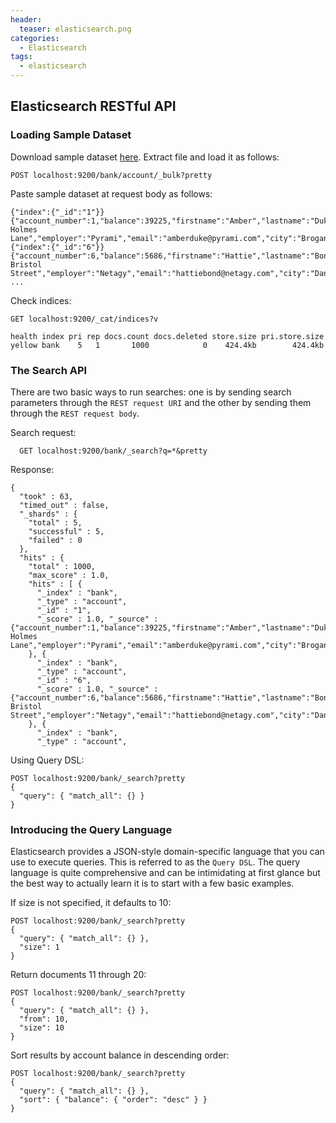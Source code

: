 ```yaml
---
header:
  teaser: elasticsearch.png
categories:
  - Elasticsearch
tags:
  - elasticsearch
---
```


## Elasticsearch RESTful API

### Loading Sample Dataset
Download sample dataset [here](https://github.com/bly2k/files/blob/master/accounts.zip?raw=true). Extract file and load it as follows:
```
POST localhost:9200/bank/account/_bulk?pretty
```
Paste sample dataset at request body as follows:
```
{"index":{"_id":"1"}}
{"account_number":1,"balance":39225,"firstname":"Amber","lastname":"Duke","age":32,"gender":"M","address":"880 Holmes Lane","employer":"Pyrami","email":"amberduke@pyrami.com","city":"Brogan","state":"IL"}
{"index":{"_id":"6"}}
{"account_number":6,"balance":5686,"firstname":"Hattie","lastname":"Bond","age":36,"gender":"M","address":"671 Bristol Street","employer":"Netagy","email":"hattiebond@netagy.com","city":"Dante","state":"TN"}
...
```
Check indices:
```
GET localhost:9200/_cat/indices?v

health index pri rep docs.count docs.deleted store.size pri.store.size
yellow bank    5   1       1000            0    424.4kb        424.4kb
```

### The Search API
There are two basic ways to run searches: one is by sending search parameters through the ```REST request URI``` and the other by sending them through the ```REST request body```.

Search request:
```
  GET localhost:9200/bank/_search?q=*&pretty
```
Response:
```
{
  "took" : 63,
  "timed_out" : false,
  "_shards" : {
    "total" : 5,
    "successful" : 5,
    "failed" : 0
  },
  "hits" : {
    "total" : 1000,
    "max_score" : 1.0,
    "hits" : [ {
      "_index" : "bank",
      "_type" : "account",
      "_id" : "1",
      "_score" : 1.0, "_source" : {"account_number":1,"balance":39225,"firstname":"Amber","lastname":"Duke","age":32,"gender":"M","address":"880 Holmes Lane","employer":"Pyrami","email":"amberduke@pyrami.com","city":"Brogan","state":"IL"}
    }, {
      "_index" : "bank",
      "_type" : "account",
      "_id" : "6",
      "_score" : 1.0, "_source" : {"account_number":6,"balance":5686,"firstname":"Hattie","lastname":"Bond","age":36,"gender":"M","address":"671 Bristol Street","employer":"Netagy","email":"hattiebond@netagy.com","city":"Dante","state":"TN"}
    }, {
      "_index" : "bank",
      "_type" : "account",
```
Using Query DSL:
```
POST localhost:9200/bank/_search?pretty
{
  "query": { "match_all": {} }
}
```

### Introducing the Query Language
Elasticsearch provides a JSON-style domain-specific language that you can use to execute queries. This is referred to as the ```Query DSL```. The query language is quite comprehensive and can be intimidating at first glance but the best way to actually learn it is to start with a few basic examples.

If size is not specified, it defaults to 10:
```
POST localhost:9200/bank/_search?pretty
{
  "query": { "match_all": {} },
  "size": 1
}
```

Return documents 11 through 20:
```
POST localhost:9200/bank/_search?pretty
{
  "query": { "match_all": {} },
  "from": 10,
  "size": 10
}
```

Sort results by account balance in descending order:
```
POST localhost:9200/bank/_search?pretty
{
  "query": { "match_all": {} },
  "sort": { "balance": { "order": "desc" } }
}
```
